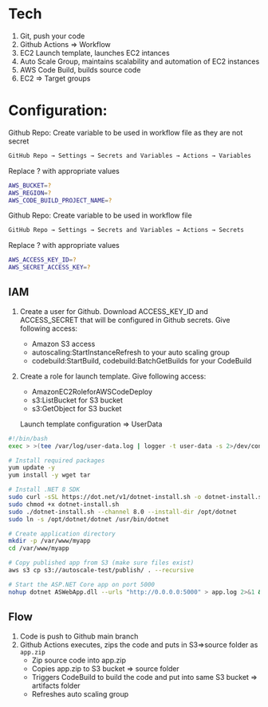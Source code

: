 ﻿# Tech

1. Git, push your code
2. Github Actions => Workflow
3. EC2 Launch template, launches EC2 intances
4. Auto Scale Group, maintains scalability and automation of EC2 instances
5. AWS Code Build, builds source code
6. EC2 => Target groups

# Configuration: 

Github Repo: Create variable to be used in workflow file as they are not secret

```bash
GitHub Repo → Settings → Secrets and Variables → Actions → Variables
```

Replace ? with appropriate values

```bash
AWS_BUCKET=?
AWS_REGION=?
AWS_CODE_BUILD_PROJECT_NAME=?
```


Github Repo: Create variable to be used in workflow file

```bash
GitHub Repo → Settings → Secrets and Variables → Actions → Secrets
```

Replace ? with appropriate values

```bash
AWS_ACCESS_KEY_ID=?
AWS_SECRET_ACCESS_KEY=?
```


## IAM

1. Create a user for Github. 
   Download ACCESS_KEY_ID and ACCESS_SECRET that will be configured in Github secrets.
   Give following access: 
   - Amazon  S3 access
   - autoscaling:StartInstanceRefresh to your auto scaling group
   - codebuild:StartBuild, codebuild:BatchGetBuilds for your CodeBuild

2. Create a role for launch template.
   Give following access:
   - AmazonEC2RoleforAWSCodeDeploy
   - s3:ListBucket for S3 bucket 
   - s3:GetObject for S3 bucket
    

   Launch template configuration => UserData

```bash
#!/bin/bash
exec > >(tee /var/log/user-data.log | logger -t user-data -s 2>/dev/console) 2>&1

# Install required packages
yum update -y
yum install -y wget tar

# Install .NET 8 SDK
sudo curl -sSL https://dot.net/v1/dotnet-install.sh -o dotnet-install.sh
sudo chmod +x dotnet-install.sh
sudo ./dotnet-install.sh --channel 8.0 --install-dir /opt/dotnet
sudo ln -s /opt/dotnet/dotnet /usr/bin/dotnet

# Create application directory
mkdir -p /var/www/myapp
cd /var/www/myapp

# Copy published app from S3 (make sure files exist)
aws s3 cp s3://autoscale-test/publish/ . --recursive

# Start the ASP.NET Core app on port 5000
nohup dotnet ASWebApp.dll --urls "http://0.0.0.0:5000" > app.log 2>&1 &
```
	
## Flow

1. Code is push to Github main branch
2. Github Actions executes, zips the code and puts in S3=>source folder as `app.zip`
	- Zip source code into app.zip
	- Copies app.zip to S3 bucket => source folder
	- Triggers CodeBuild to build the code and put into same S3 bucket => artifacts folder
	- Refreshes auto scaling group

